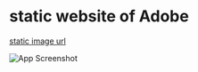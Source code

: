 # static website of Adobe

[static image url](https://ajmal-mp.github.io/adobe/)

![App Screenshot](https://www.linkpicture.com/q/Screenshot-from-2022-12-25-03-37-40.png)
